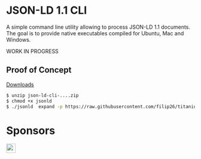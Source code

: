 # JSON-LD 1.1 CLI

A simple command line utility allowing to process JSON-LD 1.1 documents. The goal is to provide native executables  compiled for Ubuntu, Mac and Windows.

WORK IN PROGRESS

## Proof of Concept

[Downloads](https://github.com/filip26/json-ld-cli/actions/runs/2080060366)

```sh
$ unzip json-ld-cli-....zip
$ chmod +x jsonld
$ ./jsonld  expand -p https://raw.githubusercontent.com/filip26/titanium-json-ld/main/src/test/resources/com/apicatalog/jsonld/test/issue112-in.json
```

# Sponsors

<a href="https://github.com/thadguidry">
  <img src="https://avatars.githubusercontent.com/u/986438?v=4" width="25" />
</a> 
